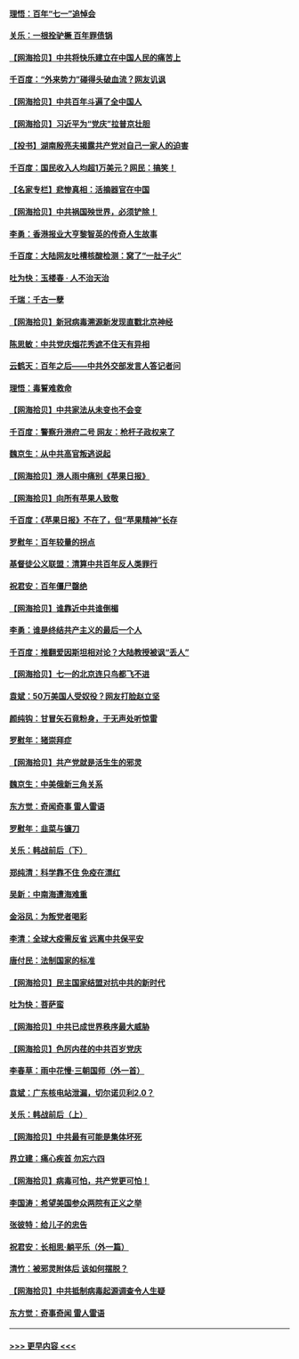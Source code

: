 #### [理悟：百年“七一”追悼会](../pages/nsc993/n13066106.md?t=07041251) 
#### [关乐：一根拴驴橛 百年罪债锅](../pages/nsc993/n13066089.md?t=07041251) 
#### [【网海拾贝】中共将快乐建立在中国人民的痛苦上](../pages/nsc993/n13064939.md?t=07041251) 
#### [千百度：“外来势力”碰得头破血流？网友讥讽](../pages/nsc993/n13064878.md?t=07041251) 
#### [【网海拾贝】中共百年斗遍了全中国人](../pages/nsc993/n13060020.md?t=07041251) 
#### [【网海拾贝】习近平为“党庆”拉普京壮胆](../pages/nsc993/n13057781.md?t=07041251) 
#### [【投书】湖南殷亮夫揭露共产党对自己一家人的迫害](../pages/nsc993/n13057744.md?t=07041251) 
#### [千百度：国民收入人均超1万美元？网民：搞笑！](../pages/nsc993/n13057692.md?t=07041251) 
#### [【名家专栏】悲惨真相：活摘器官在中国](../pages/nsc993/n13056611.md?t=07041251) 
#### [【网海拾贝】中共祸国殃世界，必须铲除！](../pages/nsc993/n13056011.md?t=07041251) 
#### [李勇：香港报业大亨黎智英的传奇人生故事](../pages/nsc993/n13055258.md?t=07041251) 
#### [千百度：大陆网友吐槽核酸检测：窝了“一肚子火”](../pages/nsc993/n13055194.md?t=07041251) 
#### [吐为快：玉楼春 · 人不治天治](../pages/nsc993/n13054028.md?t=07041251) 
#### [千瑞：千古一孽](../pages/nsc993/n13054016.md?t=07041251) 
#### [【网海拾贝】新冠病毒溯源新发现直戳北京神经](../pages/nsc993/n13052425.md?t=07041251) 
#### [陈思敏：中共党庆烟花秀遮不住天有异相](../pages/nsc993/n13052020.md?t=07041251) 
#### [云鹤天：百年之后——中共外交部发言人答记者问](../pages/nsc993/n13051604.md?t=07041251) 
#### [理悟：毒誓难救命](../pages/nsc993/n13051601.md?t=07041251) 
#### [【网海拾贝】中共家法从未变也不会变](../pages/nsc993/n13050366.md?t=07041251) 
#### [千百度：警察升港府二号 网友：枪杆子政权来了](../pages/nsc993/n13050261.md?t=07041251) 
#### [魏京生：从中共高官叛逃说起](../pages/nsc993/n13048997.md?t=07041251) 
#### [【网海拾贝】港人雨中痛别《苹果日报》](../pages/nsc993/n13048941.md?t=07041251) 
#### [【网海拾贝】向所有苹果人致敬](../pages/nsc993/n13046795.md?t=07041251) 
#### [千百度：《苹果日报》不在了，但“苹果精神”长存](../pages/nsc993/n13046703.md?t=07041251) 
#### [罗慰年：百年较量的拐点](../pages/nsc993/n13046542.md?t=07041251) 
#### [基督徒公义联盟：清算中共百年反人类罪行](../pages/nsc993/n13046499.md?t=07041251) 
#### [祝君安：百年僵尸罄绝](../pages/nsc993/n13045595.md?t=07041251) 
#### [【网海拾贝】谁靠近中共谁倒楣](../pages/nsc993/n13044667.md?t=07041251) 
#### [李勇：谁是终结共产主义的最后一个人](../pages/nsc993/n13044397.md?t=07041251) 
#### [千百度：推翻爱因斯坦相对论？大陆教授被讽“丢人”](../pages/nsc993/n13043908.md?t=07041251) 
#### [【网海拾贝】七一的北京连只鸟都飞不进](../pages/nsc993/n13041377.md?t=07041251) 
#### [袁斌：50万美国人受奴役？网友打脸赵立坚](../pages/nsc993/n13041330.md?t=07041251) 
#### [颜纯钩：甘冒矢石竟粉身，于无声处听惊雷](../pages/nsc993/n13041140.md?t=07041251) 
#### [罗慰年：猪崇拜症](../pages/nsc993/n13041071.md?t=07041251) 
#### [【网海拾贝】共产党就是活生生的邪灵](../pages/nsc993/n13036627.md?t=07041251) 
#### [魏京生：中美俄新三角关系](../pages/nsc993/n13035986.md?t=07041251) 
#### [东方觉：奇闻奇事 雷人雷语](../pages/nsc993/n13035878.md?t=07041251) 
#### [罗慰年：韭菜与镰刀](../pages/nsc993/n13034374.md?t=07041251) 
#### [关乐：韩战前后（下）](../pages/nsc993/n13034113.md?t=07041251) 
#### [郑纯清：科学靠不住 免疫在漂红](../pages/nsc993/n13034093.md?t=07041251) 
#### [吴新：中南海遭海难重](../pages/nsc993/n13034084.md?t=07041251) 
#### [金浴凤：为叛党者喝彩](../pages/nsc993/n13034058.md?t=07041251) 
#### [李清：全球大疫需反省 远离中共保平安](../pages/nsc993/n13033784.md?t=07041251) 
#### [唐付民：法制国家的标准](../pages/nsc993/n13032944.md?t=07041251) 
#### [【网海拾贝】民主国家结盟对抗中共的新时代](../pages/nsc993/n13031717.md?t=07041251) 
#### [吐为快：菩萨蛮](../pages/nsc993/n13030033.md?t=07041251) 
#### [【网海拾贝】中共已成世界秩序最大威胁](../pages/nsc993/n13028138.md?t=07041251) 
#### [【网海拾贝】色厉内荏的中共百岁党庆](../pages/nsc993/n13025582.md?t=07041251) 
#### [李春草：雨中花慢‧三朝国师（外一首）](../pages/nsc993/n13025567.md?t=07041251) 
#### [袁斌：广东核电站泄漏，切尔诺贝利2.0？](../pages/nsc993/n13025475.md?t=07041251) 
#### [关乐：韩战前后（上）](../pages/nsc993/n13025387.md?t=07041251) 
#### [【网海拾贝】中共最有可能是集体坏死](../pages/nsc993/n13023101.md?t=07041251) 
#### [界立建：痛心疾首 勿忘六四](../pages/nsc993/n13022339.md?t=07041251) 
#### [【网海拾贝】病毒可怕，共产党更可怕！](../pages/nsc993/n13020728.md?t=07041251) 
#### [李国涛：希望美国参众两院有正义之举](../pages/nsc993/n13020674.md?t=07041251) 
#### [张彼特：给儿子的忠告](../pages/nsc993/n13018934.md?t=07041251) 
#### [祝君安：长相思‧躺平乐（外一篇）](../pages/nsc993/n13018923.md?t=07041251) 
#### [清竹：被邪灵附体后 该如何摆脱？](../pages/nsc993/n13018877.md?t=07041251) 
#### [【网海拾贝】中共抵制病毒起源调查令人生疑](../pages/nsc993/n13017785.md?t=07041251) 
#### [东方觉：奇事奇闻 雷人雷语](../pages/nsc993/n13017577.md?t=07041251) 

----
#### [ >>> 更早内容 <<< ](../indexes/nsc993-earlier.md)
